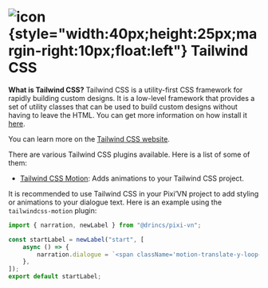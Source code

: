 # ![icon](/tailwindcss.svg){style="width:40px;height:25px;margin-right:10px;float:left"} Tailwind CSS

**What is Tailwind CSS?** Tailwind CSS is a utility-first CSS framework for rapidly building custom designs. It is a low-level framework that provides a set of utility classes that can be used to build custom designs without having to leave the HTML. You can get more information on how install it [here](https://tailwindcss.com/docs/installation).

You can learn more on the [Tailwind CSS website](https://tailwindcss.com/).

There are various Tailwind CSS plugins available. Here is a list of some of them:

- [Tailwind CSS Motion](https://docs.rombo.co/tailwind): Adds animations to your Tailwind CSS project.

It is recommended to use Tailwind CSS in your Pixi’VN project to add styling or animations to your dialogue text. Here is an example using the `tailwindcss-motion` plugin:

```ts [labels/startLabel.ts]
import { narration, newLabel } from "@drincs/pixi-vn";

const startLabel = newLabel("start", [
    async () => {
        narration.dialogue = `<span className='motion-translate-y-loop-25'>Hello</span>, welcome to the game!`;
    },
]);
export default startLabel;
```
